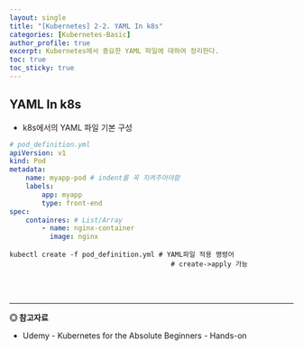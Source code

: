 ```yaml
---
layout: single
title: "[Kubernetes] 2-2. YAML In k8s"
categories: [Kubernetes-Basic]
author_profile: true
excerpt: Kubernetes에서 중요한 YAML 파일에 대하여 정리한다.
toc: true
toc_sticky: true
---
```



## YAML In k8s

- k8s에서의 YAML 파일 기본 구성
```yaml
# pod_definition.yml
apiVersion: v1
kind: Pod
metadata:
    name: myapp-pod # indent를 꼭 지켜주어야함
    labels:
        app: myapp
        type: front-end
spec:
    containres: # List/Array
        - name: nginx-container
          image: nginx
```
```shell
kubectl create -f pod_definition.yml # YAML파일 적용 명령어
                                        # create->apply 가능 
```

<br>
<br>

------------------
**◎ 참고자료**


- Udemy - Kubernetes for the Absolute Beginners - Hands-on






